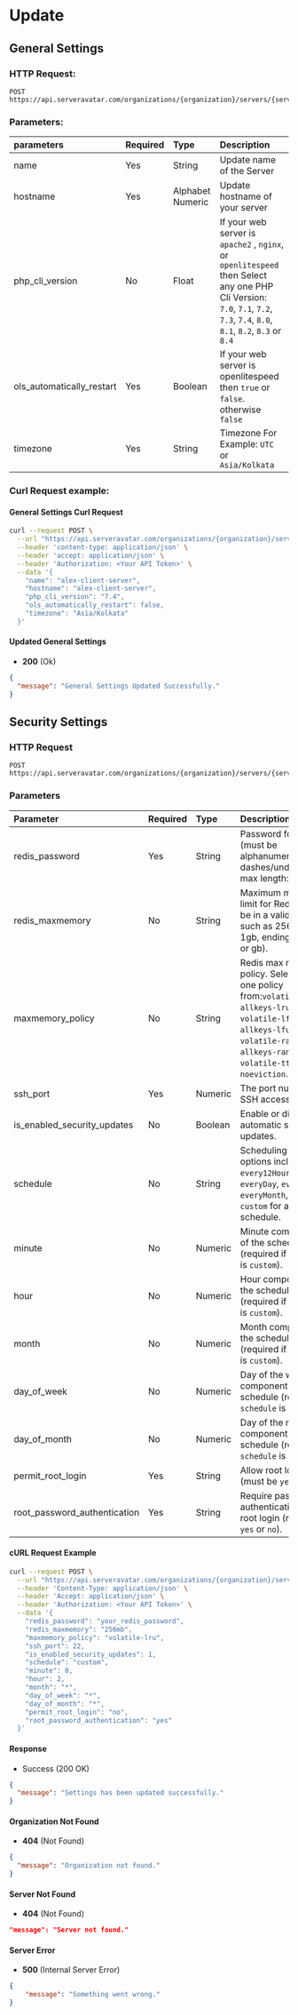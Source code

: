 # Update

## General Settings

### HTTP Request:

```
POST https://api.serveravatar.com/organizations/{organization}/servers/{server}/settings/general
```

### Parameters:

| parameters     | Required | Type      | Description      |
|:------------- |:------------- |:--------------|:----------------- |
| name | Yes | String | Update name of the Server |
| hostname | Yes | Alphabet Numeric | Update hostname of your server |
| php_cli_version | No | Float | If your web server is `apache2` , `nginx`, or `openlitespeed` then Select any one PHP Cli Version: `7.0`, `7.1`, `7.2`, `7.3`, `7.4`, `8.0`, `8.1`, `8.2`, `8.3` or `8.4` |
| ols_automatically_restart | Yes | Boolean | If your web server is openlitespeed then `true` or `false`. otherwise `false` |
| timezone | Yes | String | Timezone For Example: `UTC` or `Asia/Kolkata` |

### Curl Request example:

#### General Settings Curl Request

```sh
curl --request POST \
  --url "https://api.serveravatar.com/organizations/{organization}/servers/{server}/settings/general" \
  --header 'content-type: application/json' \
  --header 'accept: application/json' \
  --header 'Authorization: <Your API Token>' \
  --data '{
    "name": "alex-client-server",
    "hostname": "alex-client-server",
    "php_cli_version": "7.4",
    "ols_automatically_restart": false,
    "timezone": "Asia/Kolkata"
  }'
```

#### Updated General Settings
- __200__ (Ok)

``` json
{
  "message": "General Settings Updated Successfully."
}
```

<!-- ## PHP Settings

```
POST https://api.serveravatar.com/organizations/{organization}/servers/{server}/settings/default-php
```

### Parameters:
| parameters     | Required | Type      | Description      |
|:------------- |:------------- |:--------------|:----------------- |
| default_php_version | Yes | Float | Select any one PHP Default Version: `7.0`, `7.1`, `7.2`, `7.3`, `7.4`, `8.0`, `8.1`, `8.2` or `8.3`. |
| max_execution_time | Yes | Numeric | Update maximum execution time in seconds for PHP. |
| max_input_time | Yes | Numeric | Update maximum input time in seconds for PHP. |
| max_input_vars | Yes | Numeric | Update maximum input vars in seconds for PHP. |
| memory_limit | Yes | String | Update memory in MB for PHP. |
| post_max_size | Yes | String | Update post maximum size in MB for PHP. |
| upload_max_filesize | Yes | String | Update upload maximum file in MB for PHP. |

#### PHP Settings Curl Request

```sh
curl --request POST \
  --url "https://api.serveravatar.com/organizations/{organization}/servers/{server}/settings/default-php" \
  --header 'content-type: application/json' \
  --header 'accept: application/json' \
  --header 'Authorization: <Your API Token>' \
  --data '{
        "default_php_version": "7.4",
        "max_execution_time": 30,
        "max_input_time": 60,
        "max_input_vars": 1000,
        "memory_limit": "128M",
        "post_max_size": "8M",
        "upload_max_filesize": "2M"
  }'
```

#### PHP Settings Update
- __200__ (Ok)

``` json
{
  "message": "PHP Settings Updated Successfully!"
}
``` -->


## Security Settings

### HTTP Request
```http
POST https://api.serveravatar.com/organizations/{organization}/servers/{server}/settings/security
```

### Parameters

| Parameter                       | Required | Type          | Description                                                                                        |
|:---------------------------------|:----------|:---------------|:----------------------------------------------------------------------------------------------------|
| redis_password                  | Yes      | String        | Password for Redis (must be alphanumeric with dashes/underscores, max length: 254).               |
| redis_maxmemory                 | No       | String        | Maximum memory limit for Redis (must be in a valid format such as 256mb or 1gb, ending with mb or gb).               |
| maxmemory_policy                | No       | String        | Redis max memory policy. Select any one policy from:`volatile-lru`, `allkeys-lru`, `volatile-lfu`, `allkeys-lfu`, `volatile-random`, `allkeys-random`, `volatile-ttl`, `noeviction`.              |
| ssh_port                        | Yes      | Numeric       | The port number for SSH access.                                                                    |
| is_enabled_security_updates     | No       | Boolean       | Enable or disable automatic security updates.                                                      |
| schedule                        | No       | String        | Scheduling type: options include `every12Hours`, `everyDay`, `everyWeek`, `everyMonth`, or `custom` for a custom schedule.                                          |
| minute                          | No       | Numeric       | Minute component of the schedule (required if `schedule` is `custom`).                           |
| hour                            | No       | Numeric       | Hour component of the schedule (required if `schedule` is `custom`).                             |
| month                           | No       | Numeric       | Month component of the schedule (required if `schedule` is `custom`).                            |
| day_of_week                    | No       | Numeric       | Day of the week component of the schedule (required if `schedule` is `custom`).                  |
| day_of_month                   | No       | Numeric       | Day of the month component of the schedule (required if `schedule` is `custom`).                 |
| permit_root_login               | Yes      | String        | Allow root login (must be `yes` or `no`).                                                         |
| root_password_authentication    | Yes      | String        | Require password authentication for root login (must be `yes` or `no`).                           |

#### cURL Request Example

```sh
curl --request POST \
  --url "https://api.serveravatar.com/organizations/{organization}/servers/{server}/settings/security" \
  --header 'Content-Type: application/json' \
  --header 'Accept: application/json' \
  --header 'Authorization: <Your API Token>' \
  --data '{
    "redis_password": "your_redis_password",
    "redis_maxmemory": "256mb",
    "maxmemory_policy": "volatile-lru",
    "ssh_port": 22,
    "is_enabled_security_updates": 1,
    "schedule": "custom",
    "minute": 0,
    "hour": 2,
    "month": "*",
    "day_of_week": "*",
    "day_of_month": "*",
    "permit_root_login": "no",
    "root_password_authentication": "yes"
  }'
```

#### Response

- Success (200 OK)
```json
{
  "message": "Settings has been updated successfully."
}
```

#### Organization Not Found
- __404__ (Not Found)

```json
{
  "message": "Organization not found."
}
```

#### Server Not Found
- __404__ (Not Found)

```json
"message": "Server not found."
```

#### Server Error
- __500__ (Internal Server Error)

```json
{
    "message": "Something went wrong."
}